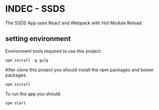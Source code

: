 # INDEC - SSDS

The SSDS App uses React and Webpack with Hot Module Reload.

## setting environment
Environment tools required to use this project:

    npm install -g gulp

After clone this project you should install the npm packages and bower packages.

    npm install

To run the app you should:
    
    npm start
